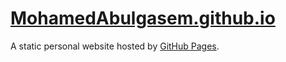 # [MohamedAbulgasem.github.io](https://mohamedabulgasem.github.io/)
A static personal website hosted by [GitHub Pages](https://pages.github.com/).
